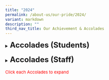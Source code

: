 ```yaml
---
title: "2024"
permalink: /about-us/our-pride/2024/
variant: markdown
description: ""
third_nav_title: Our Achievement & Accolades
---
```

<details><summary><span style="font-size: 18pt;"><b>Accolades (Students)</b></span></summary>
<h5>'Our Mother Tongues as Living Languages' – MTLS Challenge 2024</h5>
<span style="font-size: 10pt;">
<span style="color:blue;">•</span><b>Selected as one of this year's winning entries - Primary category</b><br>
-Senthil Kumar Jeevitha - P3 Perseverance<br>
-Hanna Nayra Maryssa Binte Muhammad Razif Ariff - P3 Diligence<br>
-Shayaan Haqqi Bin Shafiq - P3 Diligence<br>
-Hirva Charan - P3 Respect<br>
-Chai Chang Sheng - P3 Perseverance<br>
-Lin Xin Yang- P3 Perseverance<br>
-Kwan Zeon Jyu Kingsley - P3 Perseverance<br></span><br>
	
<h5>Our Schools, Our Stories’ 2024 Photo &amp; Video Contest</h5>
<span style="font-size: 10pt;">
<span style="color:blue;">•</span><b>Honourable Mention - Junior category (World of Possibilities theme):</b><br>
-Wong Lik Shun Max - 5 Diligence<br>
-Pranavika Nehru - 5 Perseverance<br>
-Leong Rui Zhe - 5 Respect<br></span><br>
	
<h5>National Creative Poem Writing Competition (Chinese Language)</h5>
<span style="font-size: 10pt;">
<span style="color:blue;">•</span><b>Distinction Award:</b><br>
-Qin ZiXuan Victor - 4F<br>
-Tan Jing Zhong Eldred - 4G<br>
-Yong Yi Lu - 6E<br></span><br>
	
<h5>28th National Primary Schools cum 15th Singapore-Malaysia-Brunei On-The-Spot Chinese Creative Essay Writing Competition</h5>
<span style="font-size: 10pt;">
<span style="color:blue;">•</span><b>Distinction Award:</b><br>
-Chong Qi Yan - 5 Respect</span><br>

<h5>ML Teevers Competition (Pertandingan Teevers)</h5>
<span style="font-size: 10pt;">
<span style="color:blue;">•</span><b>2nd place in the Primary Category:</b><br>
-Eizz Fazwafiy Bin Muhammad Fazli - 5 Diligence<br>
-Halyza Arabelle Thomas - 5 Diligence</span><br>
<h5>Visual Spatial Mathlympics 2024 </h5>
<span style="font-size: 10pt;">
<span style="color:blue;">•</span><b>Bronze (individual):</b><br>
-Emily Ng Min Qi <br>
-Jocelyn Lau Bee Yee <br>
-Lim Ming You <br>
-Quek Su En, Adalia<br>
<span style="color:blue;">•</span><b>Silver (individual):</b><br> 
-Feng Yanbo</span><br>
<h5>7th National Text Recital Competition</h5>
<span style="font-size: 10pt;">
	<span style="color:blue;">•</span><b>Silver Award (Group):</b><br>
-Shao Qingxi - 3 Respect<br>
-Emma See Xi Ern - 3 Perseverance<br>
-Lin Xin Yang - 3 Perseverance<br>
<span style="color:blue;">•</span><b>Bronze Awards (Group):</b><br> 
-Huan Zizhou - 4F<br>
-Tan Jing Zhong Eldred - 4G</span><br>
<h5>Singapore Youth Festival (SYF)</h5>
<table style="border: 1px solid rgb(42, 42, 42); width: 773px;"><tbody>
<tr>
<td width="208" style="padding: 8px; text-align: center; border: 1px solid rgb(42, 42, 42);"><b>Synopsis</b></td>
<td width="208" style="padding: 8px; text-align: center; border: 1px solid rgb(42, 42, 42);"><b>SYF AP Event</b></td>
<td width="208" class="" style="padding: 8px; text-align: center; border: 1px solid rgb(42, 42, 42);"><b>Results</b></td></tr>
<tr>
<td rowspan="7" width="208" style="padding: 8px; text-align: center; border: 1px solid rgb(42, 42, 42);">The Singapore Youth Festival (SYF) is an annual event organised by the Arts
Education Branch, Ministry of Education that celebrates the vitality of our youth and diverse talents in arts. This year the school took charge in the SYF Arts Presentation (AP) to make a positive difference to themselves and their peers in developing character and 21st century competencies through the arts. </td>
<td width="208" style="padding: 8px; text-align: center; border: 1px solid rgb(42, 42, 42);">Guzheng Ensemble</td>
<td width="208" class="" style="padding: 8px; text-align: center; border: 1px solid rgb(42, 42, 42);">Distinction</td></tr>
<tr>
<td width="208" style="padding: 8px; text-align: center; border: 1px solid rgb(42, 42, 42);">Harmonica Ensemble</td>
<td width="208" style="padding: 8px; text-align: center; border: 1px solid rgb(42, 42, 42);">Accomplishment</td></tr>
<tr>
<td width="208" style="padding: 8px; text-align: center; border: 1px solid rgb(42, 42, 42);">Concert Band</td>
<td width="208" style="padding: 8px; text-align: center; border: 1px solid rgb(42, 42, 42);">Commendation</td></tr>
<tr>
<td width="208" style="padding: 8px; text-align: center; border: 1px solid rgb(42, 42, 42);">Indian Dance</td>
<td width="208" style="padding: 8px; text-align: center; border: 1px solid rgb(42, 42, 42);">Accomplishment</td></tr>
<tr>
<td width="208" style="padding: 8px; text-align: center; border: 1px solid rgb(42, 42, 42);">Malay Dance</td>
<td width="208" style="padding: 8px; text-align: center; border: 1px solid rgb(42, 42, 42);">Accomplishment</td></tr>	
<tr>
<td width="208" style="padding: 8px; text-align: center; border: 1px solid rgb(42, 42, 42);">Choir</td>
<td width="208" style="padding: 8px; text-align: center; border: 1px solid rgb(42, 42, 42);">Distinction</td></tr>	
<tr>
<td width="208" style="padding: 8px; text-align: center; border: 1px solid rgb(42, 42, 42);">Chinese Dance</td>
<td width="208" style="padding: 8px; text-align: center; border: 1px solid rgb(42, 42, 42);">Accomplishment</td></tr>	
</tbody></table>



</details>
<br>
<details><summary><span style="font-size: 18pt;"><b>Accolades (Staff)</b></span></summary>
<h5>National Day Awards 2024</h5>
<span style="font-size: 10pt;">
<span style="color:blue;">•</span> <b>Commendation Medal</b><br>
-Mrs Kimberly Walker<br></span>
<span style="font-size: 10pt;">
<span style="color:blue;">•</span> <b>Long Service Medal</b><br>
-Mrs Karen Selvarajan<br>
-Mrs Susan Kwan<br>
-Mr Safarudin Bin Mustafa<br>
-Mdm Loh Foong Leng<br>
-Ms Tan Hui Ping<br></span>
	
<h5>Public Sector Transformation Awards 2024</h5>
<span style="font-size: 10pt;">
<span style="color:blue;">•</span> <b>Exemplary Innovator Award</b><br>
-Mr Chan Kok Hong<br></span>
<h5>MOE Long Service Awards 2024</h5>
<span style="font-size: 10pt;">
<span style="color:blue;">•</span> <b>5 Years MOE Long Service Award:</b><br>
- Mdm Callie Yu<br>
<span style="color:blue;">•</span> <b>10 Years MOE Long Service Award:</b><br>
- Ms Eugenia Lim<br>
- Mr Zhao Zhiyong<br>
<span style="color:blue;">•</span> <b>15 Years MOE Long Service Award:</b><br>
- Mdm Junianah Binte Shamsudin<br>
- Mrs Charmaine Tan<br>
- Mr Roszaimy Bin Roslan<br>
- Mdm Norsuhana Bte Em<br>
- Mr Nur Muhammad Bin Abdul Rahman<br>
- Mrs Angie Chng<br>
- Mrs Kimberly Walker<br>
- Ms Chua Leng Leng<br>
<span style="color:blue;">•</span> <b>20 Years MOE Long Service Award:</b><br>
- Mdm Lara De Souza-Ang<br>
- Mdm Noor Faieza Binte Noordin<br>
- Mdm Nurwani Bte Yacob<br>
- Ms Winnie Soo<br>
- Ms Noor Hairozan Bte Jumaat<br>
- Mrs Lim Siew Pei<br>
- Mdm  Padmawathy D/O Vellusamy<br>
- Mrs Casren Aw<br>
- Mdm Shahidah Bte Md Fadzillah<br>
<span style="color:blue;">•</span> <b>25 Years MOE Long Service Award:</b><br>
- Mr Safarudin B Mustafa<br>
- Mr Roslan B Sa’Ad<br>
- Mrs Eileen Seet<br>
<span style="color:blue;">•</span> <b>30 Years MOE Long Service Award:</b><br>
- Mdm Sally Heng<br>
- Mrs Rina Liang<br>
<span style="color:blue;">•</span> <b>35 Years MOE Long Service Award:</b><br>
- Mr Mohamed Khir Bin Mohd Sapuan<br></span>

	
</details>
<br><span style="font-size: 10pt;color:red;">Click each Accolades to expand</span>